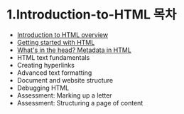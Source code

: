 # 1.Introduction-to-HTML 목차

* [Introduction to HTML overview](https://developer.mozilla.org/ko/docs/Learn/HTML/Introduction_to_HTML)
* [Getting started with HTML](https://www.notion.so/HTML-HTML-b0dd621326c14531b51322b4ead1060c)
* [What's in the head? Metadata in HTML](https://www.notion.so/HTML-head-HTML-fb9d5bac40e14ebc954b4fdf317d7227)
* HTML text fundamentals
* Creating hyperlinks
* Advanced text formatting
* Document and website structure
* Debugging HTML
* Assessment: Marking up a letter
* Assessment: Structuring a page of content